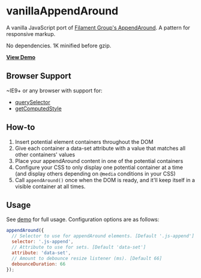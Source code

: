 # vanillaAppendAround

A vanilla JavaScript port of [Filament Group's AppendAround](https://github.com/filamentgroup/AppendAround). A pattern for responsive markup.

No dependencies. 1K minified before gzip.

**[View Demo](https://rawgit.com/davidrapson/vanillaAppendAround/master/demo.html)**

## Browser Support

~IE9+ or any browser with support for:

- [querySelector](http://caniuse.com/#search=querySelector)
- [getComputedStyle](http://caniuse.com/#search=getComputedStyle)

## How-to

1. Insert potential element containers throughout the DOM
2. Give each container a data-set attribute with a value that matches all other containers' values
3. Place your appendAround content in one of the potential containers
4. Configure your CSS to only display one potential container at a time (and display others depending on `@media` conditions in your CSS)
5. Call `appendAround()` once when the DOM is ready, and it'll keep itself in a visible container at all times.

## Usage

See [demo](demo.html) for full usage. Configuration options are as follows:

```js
appendAround({
  // Selector to use for appendAround elements. [Default '.js-append']
  selector: '.js-append',
  // Attribute to use for sets. [Default 'data-set']
  attribute: 'data-set',
  // Amount to debounce resize listener (ms). [Default 66]
  debounceDuration: 66
});
```
